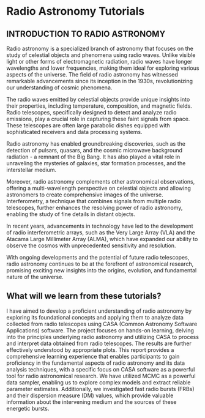 # Radio Astronomy Tutorials
## INTRODUCTION TO RADIO ASTRONOMY

Radio astronomy is a specialized branch of astronomy that focuses on the study of celestial objects and phenomena using radio waves. Unlike visible light or other forms of electromagnetic radiation, radio waves have longer wavelengths and lower frequencies, making them ideal for exploring various aspects of the universe. The field of radio astronomy has witnessed remarkable advancements since its inception in the 1930s, revolutionizing our understanding of cosmic phenomena.

The radio waves emitted by celestial objects provide unique insights into their properties, including temperature, composition, and magnetic fields. Radio telescopes, specifically designed to detect and analyze radio emissions, play a crucial role in capturing these faint signals from space. These telescopes are often large parabolic dishes equipped with sophisticated receivers and data processing systems.

Radio astronomy has enabled groundbreaking discoveries, such as the detection of pulsars, quasars, and the cosmic microwave background radiation - a remnant of the Big Bang. It has also played a vital role in unraveling the mysteries of galaxies, star formation processes, and the interstellar medium.

Moreover, radio astronomy complements other astronomical observations, offering a multi-wavelength perspective on celestial objects and allowing astronomers to create comprehensive images of the universe. Interferometry, a technique that combines signals from multiple radio telescopes, further enhances the resolving power of radio astronomy, enabling the study of fine details in distant objects.

In recent years, advancements in technology have led to the development of radio interferometric arrays, such as the Very Large Array (VLA) and the Atacama Large Millimeter Array (ALMA), which have expanded our ability to observe the cosmos with unprecedented sensitivity and resolution.

With ongoing developments and the potential of future radio telescopes, radio astronomy continues to be at the forefront of astronomical research, promising exciting new insights into the origins, evolution, and fundamental nature of the universe.


## What will we learn from these tutorials?

I have aimed to develop a proficient understanding of radio astronomy by exploring its foundational concepts and applying them to analyze data collected from radio telescopes using CASA (Common Astronomy Software Applications) software. The project focuses on hands-on learning, delving into the principles underlying radio astronomy and utilizing CASA to process and interpret data obtained from radio
telescopes. The results are further effectively understood by appropriate plots. This report provides a comprehensive learning experience that enables participants to gain proficiency in the fundamental aspects of radio astronomy and its data analysis techniques, with a specific focus on CASA software as a powerful tool for radio astronomical research. We have utilized MCMC as a powerful data sampler, enabling us to explore complex models and extract reliable parameter estimates. Additionally, we investigated fast radio bursts (FRBs) and their dispersion measure (DM) values, which provide valuable information about the intervening medium and the sources of these energetic bursts.
